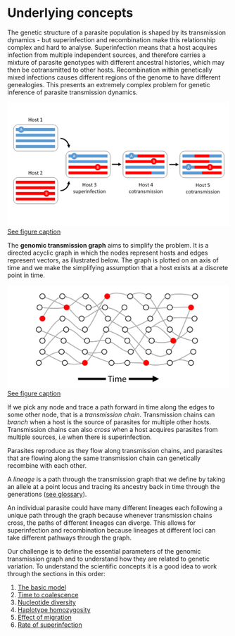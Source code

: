 # Underlying concepts

The genetic structure of a parasite population is shaped by its transmission dynamics - but superinfection and recombination make this relationship complex and hard to analyse.  Superinfection means that a host acquires infection from multiple independent sources, and therefore carries a mixture of parasite genotypes with different ancestral histories, which may then be cotransmitted to other hosts.  Recombination within genetically mixed infections causes different regions of the genome to have different genealogies.  This presents an extremely complex problem for genetic inference of parasite transmission dynamics.

![superinfection](superinfection.png)
[See figure caption](superinfection.md)

The **genomic transmission graph** aims to simplify the problem.  It is a directed acyclic graph in which the nodes represent hosts and edges represent vectors, as illustrated below. The graph is plotted on an axis of time and we make the simplifying assumption that a host exists at a discrete point in time. 

![transmission-graph](transmission-graph.png)
[See figure caption](transmission-graph.md)

If we pick any node and trace a path forward in time along the edges to some other node, that is a *transmission chain*. Transmission chains can *branch* when a host is the source of parasites for multiple other hosts.  Transmission chains can also *cross* when a host acquires parasites from multiple sources, i.e when there is superinfection.

Parasites reproduce as they flow along transmission chains, and parasites that are flowing along the same transmission chain can genetically recombine with each other.

A *lineage* is a path through the transmission graph that we define by taking an allele at a point locus and tracing its ancestry back in time through the generations ([see glossary](glossary.md)). 

An individual parasite could have many different lineages each following a unique path through the graph because whenever transmission chains cross, the paths of different lineages can diverge. This allows for superinfection and recombination because lineages at different loci can take different pathways through the graph.  

Our challenge is to define the essential parameters of the genomic transmission graph and to understand how they are related to genetic variation.  To understand the scientific concepts it is a good idea to work through the sections in this order:

1. [The basic model](basic-model.md)
1. [Time to coalescence](coalescence-time-basic.ipynb)
1. [Nucleotide diversity](nucleotide-diversity.ipynb)
1. [Haplotype homozygosity](haplotype-homozygosity-2cM.ipynb)
1. [Effect of migration](migration-simple.ipynb)
1. [Rate of superinfection](fws-compare-methods.ipynb)